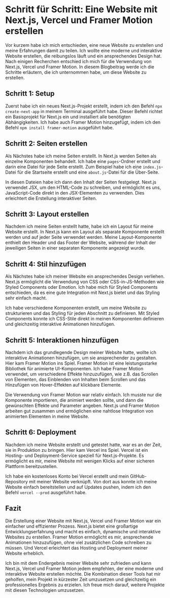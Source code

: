 # Schritt für Schritt: Eine Website mit Next.js, Vercel und Framer Motion erstellen

Vor kurzem habe ich mich entschieden, eine neue Website zu erstellen und meine Erfahrungen damit zu teilen. Ich wollte eine moderne und interaktive Website erstellen, die reibungslos läuft und ein ansprechendes Design hat. Nach einigen Recherchen entschied ich mich für die Verwendung von Next.js, Vercel und Framer Motion. In diesem Blogbeitrag werde ich die Schritte erläutern, die ich unternommen habe, um diese Website zu erstellen.

## Schritt 1: Setup

Zuerst habe ich ein neues Next.js-Projekt erstellt, indem ich den Befehl `npx create-next-app` in meinem Terminal ausgeführt habe. Dieser Befehl richtet ein Basisprojekt für Next.js ein und installiert alle benötigten Abhängigkeiten. Ich habe auch Framer Motion hinzugefügt, indem ich den Befehl `npm install framer-motion` ausgeführt habe.

## Schritt 2: Seiten erstellen

Als Nächstes habe ich meine Seiten erstellt. In Next.js werden Seiten als einzelne Komponenten behandelt. Ich habe eine `pages`-Ordner erstellt und darin eine Datei für jede Seite erstellt. Zum Beispiel habe ich eine `index.js`-Datei für die Startseite erstellt und eine `about.js`-Datei für die Über-Seite.

In diesen Dateien habe ich dann den Inhalt der Seiten festgelegt. Next.js verwendet JSX, um den HTML-Code zu schreiben, und ermöglicht es uns, JavaScript-Code direkt in den JSX-Elementen zu verwenden. Dies erleichtert die Erstellung interaktiver Seiten.

## Schritt 3: Layout erstellen

Nachdem ich meine Seiten erstellt hatte, habe ich ein Layout für meine Website erstellt. In Next.js kann ein Layout als separate Komponente erstellt werden und auf jeder Seite verwendet werden. Meine Layout-Komponente enthielt den Header und das Footer der Website, während der Inhalt der jeweiligen Seiten in einer separaten Komponente angezeigt wurde.

## Schritt 4: Stil hinzufügen

Als Nächstes habe ich meiner Website ein ansprechendes Design verliehen. Next.js ermöglicht die Verwendung von CSS oder CSS-in-JS-Methoden wie Styled Components oder Emotion. Ich habe mich für Styled Components entschieden, da es eine gute Integration mit Next.js bietet und das Styling sehr einfach macht.

Ich habe verschiedene Komponenten erstellt, um meine Website zu strukturieren und das Styling für jeden Abschnitt zu definieren. Mit Styled Components konnte ich CSS-Stile direkt in meinen Komponenten definieren und gleichzeitig interaktive Animationen hinzufügen.

## Schritt 5: Interaktionen hinzufügen

Nachdem ich das grundlegende Design meiner Website hatte, wollte ich interaktive Animationen hinzufügen, um sie ansprechender zu gestalten. Hier kam Framer Motion ins Spiel. Framer Motion ist eine leistungsstarke Bibliothek für animierte UI-Komponenten. Ich habe Framer Motion verwendet, um verschiedene Effekte hinzuzufügen, wie z.B. das Scrollen von Elementen, das Einblenden von Inhalten beim Scrollen und das Hinzufügen von Hover-Effekten auf klickbare Elemente.

Die Verwendung von Framer Motion war relativ einfach. Ich musste nur die Komponente importieren, die animiert werden sollte, und dann die gewünschten Effekte und Parameter angeben. Next.js und Framer Motion arbeiten gut zusammen und ermöglichen eine nahtlose Integration von animierten Elementen in meine Website.

## Schritt 6: Deployment

Nachdem ich meine Website erstellt und getestet hatte, war es an der Zeit, sie in Produktion zu bringen. Hier kam Vercel ins Spiel. Vercel ist ein Hosting- und Deployment-Service speziell für Next.js-Projekte. Es ermöglicht es mir, meine Website mit wenigen Klicks auf einer sicheren Plattform bereitzustellen.

Ich habe ein kostenloses Konto bei Vercel erstellt und mein GitHub-Repository mit meiner Website verknüpft. Von dort aus konnte ich meine Website einfach bereitstellen und auf Updates pushen, indem ich den Befehl `vercel --prod` ausgeführt habe.

## Fazit

Die Erstellung einer Website mit Next.js, Vercel und Framer Motion war ein einfacher und effizienter Prozess. Next.js bietet eine großartige Entwicklungserfahrung und macht es einfach, dynamische und interaktive Websites zu erstellen. Framer Motion ermöglicht es mir, ansprechende Animationen hinzuzufügen, ohne viel zusätzlichen Code schreiben zu müssen. Und Vercel erleichtert das Hosting und Deployment meiner Website erheblich.

Ich bin mit dem Endergebnis meiner Website sehr zufrieden und kann Next.js, Vercel und Framer Motion jedem empfehlen, der eine moderne und interaktive Website erstellen möchte. Die Kombination dieser Tools hat mir geholfen, mein Projekt in kürzester Zeit umzusetzen und gleichzeitig ein professionelles Ergebnis zu erzielen. Ich freue mich darauf, weitere Projekte mit diesen Technologien umzusetzen.
